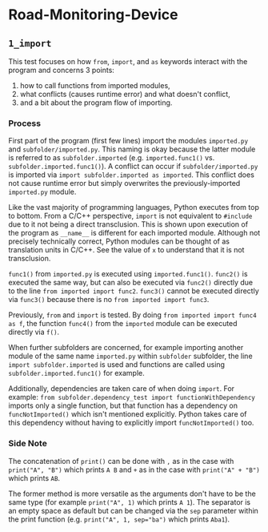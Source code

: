 # Road-Monitoring-Device

## `1_import`

This test focuses on how `from`, `import`, and `as` keywords interact with the program and concerns 3 points: 

1. how to call functions from imported modules,
2. what conflicts (causes runtime error) and what doesn't conflict,
3. and a bit about the program flow of importing.

### Process

First part of the program (first few lines) import the modules `imported.py` and `subfolder/imported.py`. This naming is okay because the latter module is referred to as `subfolder.imported` (e.g. `imported.func1()` vs. `subfolder.imported.func1()`). A conflict can occur if `subfolder/imported.py` is imported via `import subfolder.imported as imported`. This conflict does not cause runtime error but simply overwrites the previously-imported `imported.py` module.

Like the vast majority of programming languages, Python executes from top to bottom. From a C/C++ perspective, `import` is not equivalent to `#include` due to it not being a direct transclusion. This is shown upon execution of the program as `__name__` is different for each imported module. Although not precisely technically correct, Python modules can be thought of as translation units in C/C++. See the value of `x` to understand that it is not transclusion.

`func1()` from `imported.py` is executed using `imported.func1()`. `func2()` is executed the same way, but can also be executed via `func2()` directly due to the line `from imported import func2`. `func3()` cannot be executed directly via `func3()` because there is no `from imported import func3`.

Previously, `from` and `import` is tested. By doing `from imported import func4 as f`, the function `func4()` from the `imported` module can be executed directly via `f()`. 

When further subfolders are concerned, for example importing another module of the same name `imported.py` within `subfolder` subfolder, the line `import subfolder.imported` is used and functions are called using `subfolder.imported.func1()` for example.

Additionally, dependencies are taken care of when doing `import`. For example: `from subfolder.dependency_test import functionWithDependency` imports only a single function, but that function has a dependency on `funcNotImported()` which isn't mentioned explicitly. Python takes care of this dependency without having to explicitly import `funcNotImported()` too.

### Side Note

The concatenation of `print()` can be done with `,` as in the case with `print("A", "B")` which prints `A B` and `+` as in the case with `print("A" + "B")` which prints `AB`.

The former method is more versatile as the arguments don't have to be the same type (for example `print("A", 1)` which prints `A 1`). The separator is an empty space as default but can be changed via the `sep` parameter within the print function (e.g. `print("A", 1, sep="ba")` which prints `Aba1`).